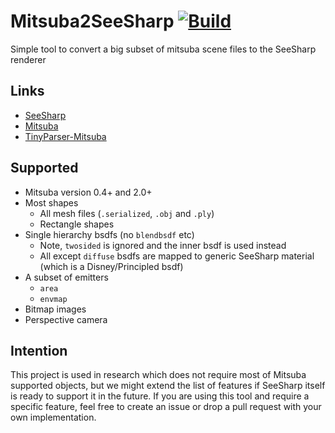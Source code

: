 # Mitsuba2SeeSharp [![Build](https://github.com/PearCoding/Mitsuba2SeeSharp/actions/workflows/build.yml/badge.svg)](https://github.com/PearCoding/Mitsuba2SeeSharp/actions/workflows/build.yml)

Simple tool to convert a big subset of mitsuba scene files to the SeeSharp renderer

## Links

 - [SeeSharp](https://github.com/pgrit/SeeSharp)
 - [Mitsuba](https://github.com/mitsuba-renderer/mitsuba2)
 - [TinyParser-Mitsuba](https://github.com/PearCoding/TinyParser-Mitsuba)

## Supported

 - Mitsuba version 0.4+ and 2.0+
 - Most shapes
   - All mesh files (`.serialized`, `.obj` and `.ply`)
   - Rectangle shapes
 - Single hierarchy bsdfs (no `blendbsdf` etc)
   - Note, `twosided` is ignored and the inner bsdf is used instead
   - All except `diffuse` bsdfs are mapped to generic SeeSharp material (which is a Disney/Principled bsdf)
 - A subset of emitters
   - `area`
   - `envmap`
 - Bitmap images
 - Perspective camera

## Intention

This project is used in research which does not require most of Mitsuba supported objects,
but we might extend the list of features if SeeSharp itself is ready to support it in the future.
If you are using this tool and require a specific feature, feel free to create an issue or
drop a pull request with your own implementation.

